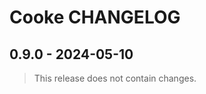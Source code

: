 <!-- 
    Changelog created 24.05.10 10:38 using Cooke v0.9.0:
    https://github.com/APrettyCoolProgram/Cooke
-->
# Cooke CHANGELOG

## 0.9.0 - 2024-05-10

>This release does not contain changes.  
